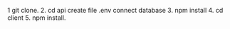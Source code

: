 1 git clone. 2. cd api create file .env connect database 3. npm install 4. cd client 5. npm install.
